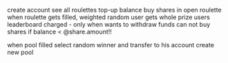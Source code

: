 create account 
see all roulettes
top-up balance
buy shares in open roulette
when roulette gets filled, weighted random user gets whole prize
users leaderboard
charged - only when wants to withdraw funds
can not buy shares if balance < @share.amount!!

when pool filled
  select random winner and transfer to his account
  create new pool

